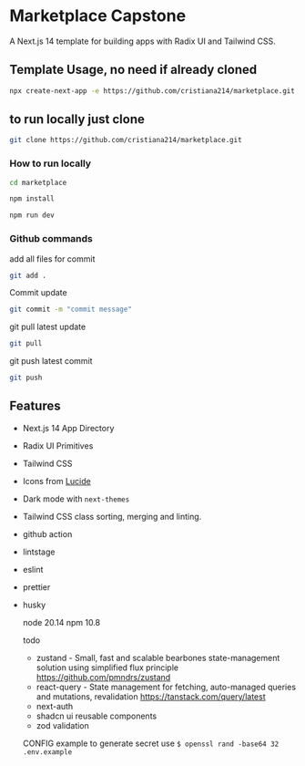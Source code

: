 # Marketplace Capstone

A Next.js 14 template for building apps with Radix UI and Tailwind CSS.

## Template Usage, no need if already cloned

```bash
npx create-next-app -e https://github.com/cristiana214/marketplace.git project-name
```

## to run locally  just clone
```bash
git clone https://github.com/cristiana214/marketplace.git
```

### How to run locally
```bash
cd marketplace
```

```bash
npm install
```

```bash
npm run dev
```

### Github commands
add all files for commit
```bash
git add .
```
Commit update
```bash
git commit -m "commit message"
```
git pull latest update

```bash
git pull
```
git push latest commit
```bash
git push
```









## Features

- Next.js 14 App Directory
- Radix UI Primitives
- Tailwind CSS
- Icons from [Lucide](https://lucide.dev)
- Dark mode with `next-themes`
- Tailwind CSS class sorting, merging and linting.

- github action
- lintstage
- eslint
- prettier
- husky

  node 20.14
  npm 10.8

  todo
  - zustand - Small, fast and scalable bearbones state-management solution using simplified flux principle  https://github.com/pmndrs/zustand
  - react-query -  State management for fetching, auto-managed queries and mutations, revalidation https://tanstack.com/query/latest
  - next-auth
  - shadcn ui reusable components
  - zod validation

  CONFIG example
  to generate secret use `$ openssl rand -base64 32`
`  .env.example`

